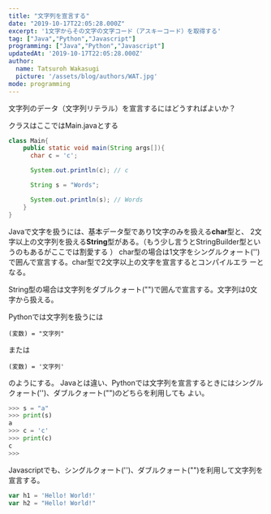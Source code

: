 ```yaml
---
title: "文字列を宣言する"
date: "2019-10-17T22:05:28.000Z"
excerpt: '1文字からその文字の文字コード（アスキーコード）を取得する'
tag: ["Java","Python","Javascript"]
programming: ["Java","Python","Javascript"]
updatedAt: '2019-10-17T22:05:28.000Z'
author:
  name: Tatsuroh Wakasugi
  picture: '/assets/blog/authors/WAT.jpg'
mode: programming
---
```


  
文字列のデータ（文字列リテラル）を宣言するにはどうすればよいか？

<div class="note_content_by_programming_language" id="note_content_Java">

クラスはここではMain.javaとする

```java
class Main{
    public static void main(String args[]){
      char c = 'c';

      System.out.println(c); // c

      String s = "Words";

      System.out.println(s); // Words
    }
}
```

Javaで文字を扱うには、基本データ型であり1文字のみを扱える**char**型と、
2文字以上の文字列を扱える**String**型がある。（もう少し言うとStringBuilder型というのもあるがここでは割愛する
）
char型の場合は1文字をシングルクォート('')で囲んで宣言する。char型で2文字以上の文字を宣言するとコンパイルエラ
ーとなる。

String型の場合は文字列をダブルクォート("")で囲んで宣言する。文字列は0文字から扱える。

</div>
<div class="note_content_by_programming_language" id="note_content_Python">

Pythonでは文字列を扱うには

```
(変数) = "文字列"
```

または

```
(変数) = '文字列'
```

のようにする。
Javaとは違い、Pythonでは文字列を宣言するときにはシングルクォート('')、ダブルクォート("")のどちらを利用しても
よい。

```python
>>> s = "a"
>>> print(s)
a
>>> c = 'c'
>>> print(c)
c
>>> 
```

</div>
<div class="note_content_by_programming_language" id="note_content_Javascript">

Javascriptでも、シングルクォート('')、ダブルクォート("")を利用して文字列を宣言する。

```Javascript
var h1 = 'Hello! World!'
var h2 = "Hello! World!"
```

</div>
